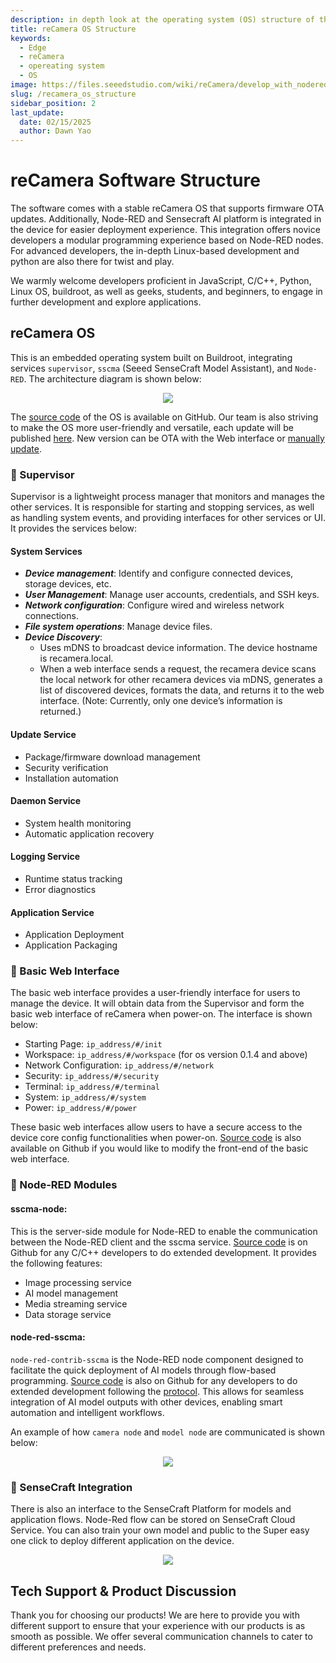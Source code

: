 ```yaml
---
description: in depth look at the operating system (OS) structure of the reCamera
title: reCamera OS Structure
keywords:
  - Edge
  - reCamera
  - opereating system
  - OS
image: https://files.seeedstudio.com/wiki/reCamera/develop_with_nodered.png
slug: /recamera_os_structure
sidebar_position: 2
last_update:
  date: 02/15/2025
  author: Dawn Yao
---
```


# reCamera Software Structure
The software comes with a stable reCamera OS that supports firmware OTA updates. Additionally, Node-RED and Sensecraft AI platform is integrated in the device for easier deployment experience. This integration offers novice developers a modular programming experience based on Node-RED nodes.  For advanced developers, the in-depth Linux-based development and python are also there for twist and play. 

We warmly welcome developers proficient in JavaScript, C/C++, Python, Linux OS, buildroot, as well as geeks, students, and beginners, to engage in further development and explore applications.

## reCamera OS
This is an embedded operating system built on Buildroot, integrating services `supervisor`, `sscma` (Seeed SenseCraft Model Assistant), and `Node-RED`. The architecture diagram is shown below:

<div align="center"><img width={600} src="https://files.seeedstudio.com/wiki/reCamera/recam_OS_structure.png" /></div>

The [source code](https://github.com/Seeed-Studio/reCamera-OS) of the OS is available on GitHub. Our team is also striving to make the OS more user-friendly and versatile, each update will be published [here](https://github.com/Seeed-Studio/reCamera-OS/releases). New version can be OTA with the Web interface or [manually update](https://wiki.seeedstudio.com/recamera_os_version_control).

### 🧩 Supervisor
Supervisor is a lightweight process manager that monitors and manages the other services. It is responsible for starting and stopping services, as well as handling system events, and providing interfaces for other services or UI. It provides the services below:
#### System Services
- ***Device management***: Identify and configure connected devices, storage devices, etc.
- ***User Management***: Manage user accounts, credentials, and SSH keys.
- ***Network configuration***: Configure wired and wireless network connections.
- ***File system operations***: Manage device files.
- ***Device Discovery***: 
    - Uses mDNS to broadcast device information. The device hostname is recamera.local.
    - When a web interface sends a request, the recamera device scans the local network for other recamera devices via mDNS, generates a list of discovered devices, formats the data, and returns it to the web interface. (Note: Currently, only one device’s information is returned.)

#### Update Service
- Package/firmware download management
- Security verification
- Installation automation

#### Daemon Service
- System health monitoring
- Automatic application recovery

#### Logging Service
- Runtime status tracking
- Error diagnostics

#### Application Service
- Application Deployment
- Application Packaging
 
### 🧩 Basic Web Interface
The basic web interface provides a user-friendly interface for users to manage the device. It will obtain data from the Supervisor and form the basic web interface of reCamera when power-on. The interface is shown below:

- Starting Page: `ip_address/#/init`
- Workspace: `ip_address/#/workspace` (for os version 0.1.4 and above)
- Network Configuration: `ip_address/#/network`
- Security: `ip_address/#/security`
- Terminal: `ip_address/#/terminal`
- System: `ip_address/#/system`
- Power: `ip_address/#/power` 

These basic web interfaces allow users to have a secure access to the device core config functionalities when power-on. [Source code](https://github.com/Seeed-Studio/sscma-example-sg200x/tree/main/solutions/supervisor/www) is also available on Github if you would like to modify the front-end of the basic web interface.

### 🧩 Node-RED Modules
#### sscma-node:
This is the server-side module for Node-RED to enable the communication between the Node-RED client and the sscma service. [Source code](https://github.com/Seeed-Studio/sscma-example-sg200x/tree/main/solutions/sscma-node) is on Github for any C/C++ developers to do extended development. It provides the following features:
- Image processing service
- AI model management
- Media streaming service
- Data storage service

#### node-red-sscma:
`node-red-contrib-sscma` is the Node-RED node component designed to facilitate the quick deployment of AI models through flow-based programming. [Source code](https://github.com/Seeed-Studio/node-red-contrib-sscma) is also on Github for any developers to do extended development following the [protocol](https://wiki.seeedstudio.com/node_red_protocol). This allows for seamless integration of AI model outputs with other devices, enabling smart automation and intelligent workflows. 

An example of how `camera node` and `model node` are communicated is shown below:

<div align="center"><img width={600} src="https://files.seeedstudio.com/wiki/reCamera/vision_inference.png" /></div>

### 🧩 SenseCraft Integration
There is also an interface to the SenseCraft Platform for models and application flows. Node-Red flow can be stored on SenseCraft Cloud Service. You can also train your own model and public to the Super easy one click to deploy different application on the device.

<div align="center"><img width={600} src="https://files.seeedstudio.com/wiki/reCamera/sensecraft_applications.png" /></div>


## Tech Support & Product Discussion

Thank you for choosing our products! We are here to provide you with different support to ensure that your experience with our products is as smooth as possible. We offer several communication channels to cater to different preferences and needs.

<div class="button_tech_support_container">
<a href="https://forum.seeedstudio.com/" class="button_forum"></a> 
<a href="https://www.seeedstudio.com/contacts" class="button_email"></a>
</div>

<div class="button_tech_support_container">
<a href="https://discord.gg/eWkprNDMU7" class="button_discord"></a> 
<a href="https://github.com/Seeed-Studio/wiki-documents/discussions/69" class="button_discussion"></a>
</div>